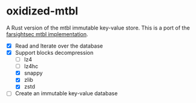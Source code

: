 # oxidized-mtbl

A Rust version of the mtbl immutable key-value store.
This is a port of the [farsightsec mtbl implementation](https://github.com/farsightsec/mtbl).

  - [x] Read and Iterate over the database
  - [x] Support blocks decompression
    - [ ] lz4
    - [ ] lz4hc
    - [x] snappy
    - [x] zlib
    - [x] zstd
  - [ ] Create an immutable key-value database
